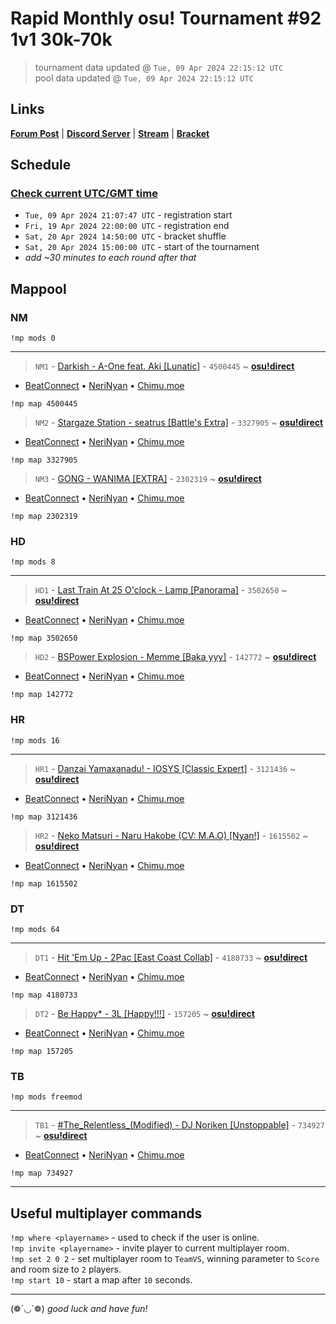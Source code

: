 # Rapid Monthly osu! Tournament #92 1v1 30k-70k

> tournament data updated @ `Tue, 09 Apr 2024 22:15:12 UTC`  
> pool data updated @ `Tue, 09 Apr 2024 22:15:12 UTC`

## Links

[**Forum Post**](https://osu.ppy.sh/community/forums/topics/1907895) | [**Discord Server**](https://discord.gg/9sKe7nF) | [**Stream**](https://www.twitch.tv/rapid_tournaments) | [**Bracket**](https://challonge.com/rmosutourney92)

## Schedule

### [**Check current UTC/GMT time**](https://www.utctime.net)

- `Tue, 09 Apr 2024 21:07:47 UTC` - registration start
- `Fri, 19 Apr 2024 22:00:00 UTC` - registration end
- `Sat, 20 Apr 2024 14:50:00 UTC` - bracket shuffle
- `Sat, 20 Apr 2024 15:00:00 UTC` - start of the tournament
- _add ~30 minutes to each round after that_


## Mappool


### NM

```
!mp mods 0
```

---


> `NM1` - [Darkish - A-One feat. Aki [Lunatic]](https://osu.ppy.sh/beatmapset/2112194) - `4500445` ~ [**osu!direct**](osu://b/4500445)

- [BeatConnect](https://beatconnect.io/b/2112194) • [NeriNyan](https://api.nerinyan.moe/d/2112194) • [Chimu.moe](https://api.chimu.moe/v1/download/2112194)

```
!mp map 4500445
```


> `NM2` - [Stargaze Station - seatrus [Battle&#39;s Extra]](https://osu.ppy.sh/beatmapset/1585728) - `3327905` ~ [**osu!direct**](osu://b/3327905)

- [BeatConnect](https://beatconnect.io/b/1585728) • [NeriNyan](https://api.nerinyan.moe/d/1585728) • [Chimu.moe](https://api.chimu.moe/v1/download/1585728)

```
!mp map 3327905
```


> `NM3` - [GONG - WANIMA [EXTRA]](https://osu.ppy.sh/beatmapset/1099681) - `2302319` ~ [**osu!direct**](osu://b/2302319)

- [BeatConnect](https://beatconnect.io/b/1099681) • [NeriNyan](https://api.nerinyan.moe/d/1099681) • [Chimu.moe](https://api.chimu.moe/v1/download/1099681)

```
!mp map 2302319
```


### HD

```
!mp mods 8
```

---


> `HD1` - [Last Train At 25 O&#39;clock - Lamp [Panorama]](https://osu.ppy.sh/beatmapset/1714190) - `3502650` ~ [**osu!direct**](osu://b/3502650)

- [BeatConnect](https://beatconnect.io/b/1714190) • [NeriNyan](https://api.nerinyan.moe/d/1714190) • [Chimu.moe](https://api.chimu.moe/v1/download/1714190)

```
!mp map 3502650
```


> `HD2` - [BSPower Explosion - Memme [Baka yyy]](https://osu.ppy.sh/beatmapset/45760) - `142772` ~ [**osu!direct**](osu://b/142772)

- [BeatConnect](https://beatconnect.io/b/45760) • [NeriNyan](https://api.nerinyan.moe/d/45760) • [Chimu.moe](https://api.chimu.moe/v1/download/45760)

```
!mp map 142772
```


### HR

```
!mp mods 16
```

---


> `HR1` - [Danzai Yamaxanadu! - IOSYS [Classic Expert]](https://osu.ppy.sh/beatmapset/1525635) - `3121436` ~ [**osu!direct**](osu://b/3121436)

- [BeatConnect](https://beatconnect.io/b/1525635) • [NeriNyan](https://api.nerinyan.moe/d/1525635) • [Chimu.moe](https://api.chimu.moe/v1/download/1525635)

```
!mp map 3121436
```


> `HR2` - [Neko Matsuri - Naru Hakobe (CV: M.A.O) [Nyan!]](https://osu.ppy.sh/beatmapset/660752) - `1615502` ~ [**osu!direct**](osu://b/1615502)

- [BeatConnect](https://beatconnect.io/b/660752) • [NeriNyan](https://api.nerinyan.moe/d/660752) • [Chimu.moe](https://api.chimu.moe/v1/download/660752)

```
!mp map 1615502
```


### DT

```
!mp mods 64
```

---


> `DT1` - [Hit &#39;Em Up - 2Pac [East Coast Collab]](https://osu.ppy.sh/beatmapset/2009554) - `4180733` ~ [**osu!direct**](osu://b/4180733)

- [BeatConnect](https://beatconnect.io/b/2009554) • [NeriNyan](https://api.nerinyan.moe/d/2009554) • [Chimu.moe](https://api.chimu.moe/v1/download/2009554)

```
!mp map 4180733
```


> `DT2` - [Be Happy* - 3L [Happy!!!]](https://osu.ppy.sh/beatmapset/51247) - `157205` ~ [**osu!direct**](osu://b/157205)

- [BeatConnect](https://beatconnect.io/b/51247) • [NeriNyan](https://api.nerinyan.moe/d/51247) • [Chimu.moe](https://api.chimu.moe/v1/download/51247)

```
!mp map 157205
```


### TB

```
!mp mods freemod
```

---


> `TB1` - [#The_Relentless_(Modified) - DJ Noriken [Unstoppable]](https://osu.ppy.sh/beatmapset/331821) - `734927` ~ [**osu!direct**](osu://b/734927)

- [BeatConnect](https://beatconnect.io/b/331821) • [NeriNyan](https://api.nerinyan.moe/d/331821) • [Chimu.moe](https://api.chimu.moe/v1/download/331821)

```
!mp map 734927
```


---


## Useful multiplayer commands

`!mp where <playername>` - used to check if the user is online.  
`!mp invite <playername>` - invite player to current multiplayer room.  
`!mp set 2 0 2` - set multiplayer room to `TeamVS`, winning parameter to `Score` and room size to `2` players.  
`!mp start 10` - start a map after `10` seconds.

---

(❁´◡`❁) _good luck and have fun!_
